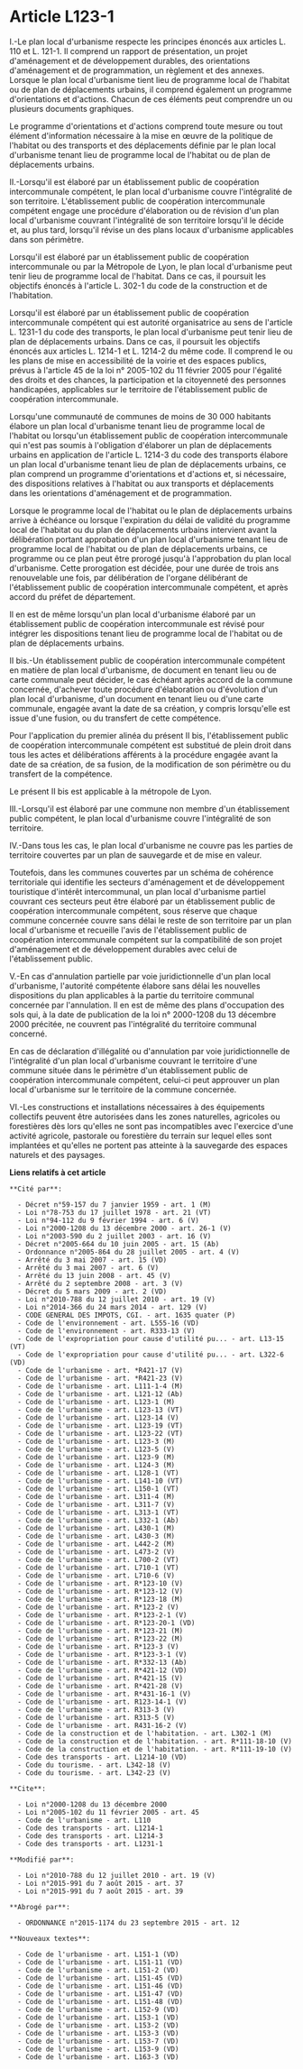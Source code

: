 # Article L123-1

I.-Le plan local d'urbanisme respecte les principes énoncés aux articles L. 110 et L. 121-1. Il comprend un rapport de
présentation, un projet d'aménagement et de développement durables, des orientations d'aménagement et de programmation, un
règlement et des annexes. Lorsque le plan local d'urbanisme tient lieu de programme local de l'habitat ou de plan de
déplacements urbains, il comprend également un programme d'orientations et d'actions. Chacun de ces éléments peut comprendre
un ou plusieurs documents graphiques. 

Le programme d'orientations et d'actions comprend toute mesure ou tout élément d'information nécessaire à la mise en œuvre de
la politique de l'habitat ou des transports et des déplacements définie par le plan local d'urbanisme tenant lieu de
programme local de l'habitat ou de plan de déplacements urbains. 

II.-Lorsqu'il est élaboré par un établissement public de coopération intercommunale compétent, le plan local d'urbanisme
couvre l'intégralité de son territoire. L'établissement public de coopération intercommunale compétent engage une procédure
d'élaboration ou de révision d'un plan local d'urbanisme couvrant l'intégralité de son territoire lorsqu'il le décide et, au
plus tard, lorsqu'il révise un des plans locaux d'urbanisme applicables dans son périmètre. 

Lorsqu'il est élaboré par un établissement public de coopération intercommunale ou par la Métropole de Lyon, le plan local
d'urbanisme peut tenir lieu de programme local de l'habitat. Dans ce cas, il poursuit les objectifs énoncés à l'article L.
302-1 du code de la construction et de l'habitation. 

Lorsqu'il est élaboré par un établissement public de coopération intercommunale compétent qui est autorité organisatrice au
sens de l'article L. 1231-1 du code des transports, le plan local d'urbanisme peut tenir lieu de plan de déplacements
urbains. Dans ce cas, il poursuit les objectifs énoncés aux articles L. 1214-1 et L. 1214-2 du même code. Il comprend le ou
les plans de mise en accessibilité de la voirie et des espaces publics, prévus à l'article 45 de la loi n° 2005-102 du 11
février 2005 pour l'égalité des droits et des chances, la participation et la citoyenneté des personnes handicapées,
applicables sur le territoire de l'établissement public de coopération intercommunale. 

Lorsqu'une communauté de communes de moins de 30 000 habitants élabore un plan local d'urbanisme tenant lieu de programme
local de l'habitat ou lorsqu'un établissement public de coopération intercommunale qui n'est pas soumis à l'obligation
d'élaborer un plan de déplacements urbains en application de l'article L. 1214-3 du code des transports élabore un plan local
d'urbanisme tenant lieu de plan de déplacements urbains, ce plan comprend un programme d'orientations et d'actions et, si
nécessaire, des dispositions relatives à l'habitat ou aux transports et déplacements dans les orientations d'aménagement et
de programmation. 

Lorsque le programme local de l'habitat ou le plan de déplacements urbains arrive à échéance ou lorsque l'expiration du délai
de validité du programme local de l'habitat ou du plan de déplacements urbains intervient avant la délibération portant
approbation d'un plan local d'urbanisme tenant lieu de programme local de l'habitat ou de plan de déplacements urbains, ce
programme ou ce plan peut être prorogé jusqu'à l'approbation du plan local d'urbanisme. Cette prorogation est décidée, pour
une durée de trois ans renouvelable une fois, par délibération de l'organe délibérant de l'établissement public de
coopération intercommunale compétent, et après accord du préfet de département. 

Il en est de même lorsqu'un plan local d'urbanisme élaboré par un établissement public de coopération intercommunale est
révisé pour intégrer les dispositions tenant lieu de programme local de l'habitat ou de plan de déplacements urbains. 

II bis.-Un établissement public de coopération intercommunale compétent en matière de plan local d'urbanisme, de document en
tenant lieu ou de carte communale peut décider, le cas échéant après accord de la commune concernée, d'achever toute
procédure d'élaboration ou d'évolution d'un plan local d'urbanisme, d'un document en tenant lieu ou d'une carte communale,
engagée avant la date de sa création, y compris lorsqu'elle est issue d'une fusion, ou du transfert de cette compétence. 

Pour l'application du premier alinéa du présent II bis, l'établissement public de coopération intercommunale compétent est
substitué de plein droit dans tous les actes et délibérations afférents à la procédure engagée avant la date de sa création,
de sa fusion, de la modification de son périmètre ou du transfert de la compétence.

Le présent II bis est applicable à la métropole de Lyon. 

III.-Lorsqu'il est élaboré par une commune non membre d'un établissement public compétent, le plan local d'urbanisme couvre
l'intégralité de son territoire. 

IV.-Dans tous les cas, le plan local d'urbanisme ne couvre pas les parties de territoire couvertes par un plan de sauvegarde
et de mise en valeur. 

Toutefois, dans les communes couvertes par un schéma de cohérence territoriale qui identifie les secteurs d'aménagement et de
développement touristique d'intérêt intercommunal, un plan local d'urbanisme partiel couvrant ces secteurs peut être élaboré
par un établissement public de coopération intercommunale compétent, sous réserve que chaque commune concernée couvre sans
délai le reste de son territoire par un plan local d'urbanisme et recueille l'avis de l'établissement public de coopération
intercommunale compétent sur la compatibilité de son projet d'aménagement et de développement durables avec celui de
l'établissement public. 

V.-En cas d'annulation partielle par voie juridictionnelle d'un plan local d'urbanisme, l'autorité compétente élabore sans
délai les nouvelles dispositions du plan applicables à la partie du territoire communal concernée par l'annulation. Il en est
de même des plans d'occupation des sols qui, à la date de publication de la loi n° 2000-1208 du 13 décembre 2000 précitée, ne
couvrent pas l'intégralité du territoire communal concerné. 

En cas de déclaration d'illégalité ou d'annulation par voie juridictionnelle de l'intégralité d'un plan local d'urbanisme
couvrant le territoire d'une commune située dans le périmètre d'un établissement public de coopération intercommunale
compétent, celui-ci peut approuver un plan local d'urbanisme sur le territoire de la commune concernée. 

VI.-Les constructions et installations nécessaires à des équipements collectifs peuvent être autorisées dans les zones
naturelles, agricoles ou forestières dès lors qu'elles ne sont pas incompatibles avec l'exercice d'une activité agricole,
pastorale ou forestière du terrain sur lequel elles sont implantées et qu'elles ne portent pas atteinte à la sauvegarde des
espaces naturels et des paysages.

**Liens relatifs à cet article**

	**Cité par**:

	  - Décret n°59-157 du 7 janvier 1959 - art. 1 (M)
	  - Loi n°78-753 du 17 juillet 1978 - art. 21 (VT)
	  - Loi n°94-112 du 9 février 1994 - art. 6 (V)
	  - Loi n°2000-1208 du 13 décembre 2000 - art. 26-1 (V)
	  - Loi n°2003-590 du 2 juillet 2003 - art. 16 (V)
	  - Décret n°2005-664 du 10 juin 2005 - art. 15 (Ab)
	  - Ordonnance n°2005-864 du 28 juillet 2005 - art. 4 (V)
	  - Arrêté du 3 mai 2007 - art. 15 (VD)
	  - Arrêté du 3 mai 2007 - art. 6 (V)
	  - Arrêté du 13 juin 2008 - art. 45 (V)
	  - Arrêté du 2 septembre 2008 - art. 3 (V)
	  - Décret du 5 mars 2009 - art. 2 (VD)
	  - Loi n°2010-788 du 12 juillet 2010 - art. 19 (V)
	  - Loi n°2014-366 du 24 mars 2014 - art. 129 (V)
	  - CODE GENERAL DES IMPOTS, CGI. - art. 1635 quater (P)
	  - Code de l'environnement - art. L555-16 (VD)
	  - Code de l'environnement - art. R333-13 (V)
	  - Code de l'expropriation pour cause d'utilité pu... - art. L13-15 (VT)
	  - Code de l'expropriation pour cause d'utilité pu... - art. L322-6 (VD)
	  - Code de l'urbanisme - art. *R421-17 (V)
	  - Code de l'urbanisme - art. *R421-23 (V)
	  - Code de l'urbanisme - art. L111-1-4 (M)
	  - Code de l'urbanisme - art. L121-12 (Ab)
	  - Code de l'urbanisme - art. L123-1 (M)
	  - Code de l'urbanisme - art. L123-13 (VT)
	  - Code de l'urbanisme - art. L123-14 (V)
	  - Code de l'urbanisme - art. L123-19 (VT)
	  - Code de l'urbanisme - art. L123-22 (VT)
	  - Code de l'urbanisme - art. L123-3 (M)
	  - Code de l'urbanisme - art. L123-5 (V)
	  - Code de l'urbanisme - art. L123-9 (M)
	  - Code de l'urbanisme - art. L124-3 (M)
	  - Code de l'urbanisme - art. L128-1 (VT)
	  - Code de l'urbanisme - art. L141-10 (VT)
	  - Code de l'urbanisme - art. L150-1 (VT)
	  - Code de l'urbanisme - art. L311-4 (M)
	  - Code de l'urbanisme - art. L311-7 (V)
	  - Code de l'urbanisme - art. L313-1 (VT)
	  - Code de l'urbanisme - art. L332-1 (Ab)
	  - Code de l'urbanisme - art. L430-1 (M)
	  - Code de l'urbanisme - art. L430-3 (M)
	  - Code de l'urbanisme - art. L442-2 (M)
	  - Code de l'urbanisme - art. L473-2 (V)
	  - Code de l'urbanisme - art. L700-2 (VT)
	  - Code de l'urbanisme - art. L710-1 (VT)
	  - Code de l'urbanisme - art. L710-6 (V)
	  - Code de l'urbanisme - art. R*123-10 (V)
	  - Code de l'urbanisme - art. R*123-12 (V)
	  - Code de l'urbanisme - art. R*123-18 (M)
	  - Code de l'urbanisme - art. R*123-2 (V)
	  - Code de l'urbanisme - art. R*123-2-1 (V)
	  - Code de l'urbanisme - art. R*123-20-1 (VD)
	  - Code de l'urbanisme - art. R*123-21 (M)
	  - Code de l'urbanisme - art. R*123-22 (M)
	  - Code de l'urbanisme - art. R*123-3 (V)
	  - Code de l'urbanisme - art. R*123-3-1 (V)
	  - Code de l'urbanisme - art. R*332-13 (Ab)
	  - Code de l'urbanisme - art. R*421-12 (VD)
	  - Code de l'urbanisme - art. R*421-15 (V)
	  - Code de l'urbanisme - art. R*421-28 (V)
	  - Code de l'urbanisme - art. R*431-16-1 (V)
	  - Code de l'urbanisme - art. R123-14-1 (V)
	  - Code de l'urbanisme - art. R313-3 (V)
	  - Code de l'urbanisme - art. R313-5 (V)
	  - Code de l'urbanisme - art. R431-16-2 (V)
	  - Code de la construction et de l'habitation. - art. L302-1 (M)
	  - Code de la construction et de l'habitation. - art. R*111-18-10 (V)
	  - Code de la construction et de l'habitation. - art. R*111-19-10 (V)
	  - Code des transports - art. L1214-10 (VD)
	  - Code du tourisme. - art. L342-18 (V)
	  - Code du tourisme. - art. L342-23 (V)

	**Cite**:

	  - Loi n°2000-1208 du 13 décembre 2000
	  - Loi n°2005-102 du 11 février 2005 - art. 45
	  - Code de l'urbanisme - art. L110
	  - Code des transports - art. L1214-1
	  - Code des transports - art. L1214-3
	  - Code des transports - art. L1231-1

	**Modifié par**:

	  - Loi n°2010-788 du 12 juillet 2010 - art. 19 (V)
	  - Loi n°2015-991 du 7 août 2015 - art. 37
	  - Loi n°2015-991 du 7 août 2015 - art. 39

	**Abrogé par**:

	  - ORDONNANCE n°2015-1174 du 23 septembre 2015 - art. 12

	**Nouveaux textes**:

	  - Code de l'urbanisme - art. L151-1 (VD)
	  - Code de l'urbanisme - art. L151-11 (VD)
	  - Code de l'urbanisme - art. L151-2 (VD)
	  - Code de l'urbanisme - art. L151-45 (VD)
	  - Code de l'urbanisme - art. L151-46 (VD)
	  - Code de l'urbanisme - art. L151-47 (VD)
	  - Code de l'urbanisme - art. L151-48 (VD)
	  - Code de l'urbanisme - art. L152-9 (VD)
	  - Code de l'urbanisme - art. L153-1 (VD)
	  - Code de l'urbanisme - art. L153-2 (VD)
	  - Code de l'urbanisme - art. L153-3 (VD)
	  - Code de l'urbanisme - art. L153-7 (VD)
	  - Code de l'urbanisme - art. L153-9 (VD)
	  - Code de l'urbanisme - art. L163-3 (VD)
